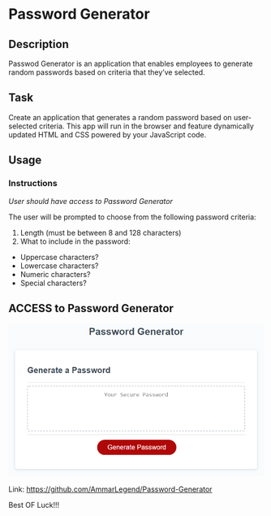 # **Password Generator**

## Description
Passwod Generator is an application that enables employees to generate random passwords based on criteria that they’ve selected.

## Task
Create an application that generates a random password based on user-selected criteria. This app will run in the browser and feature dynamically updated HTML and CSS powered by your JavaScript code.

## Usage
### Instructions
*User should have access to Password Generator*

The user will be prompted to choose from the following password criteria:
1. Length (must be between 8 and 128 characters)
2. What to include in the password:
* Uppercase characters?
* Lowercase characters?
* Numeric characters?
* Special characters?

## ACCESS to Password Generator
![Password-Generator](./assets/03-JavaScript-homework-demo.png)

Link: https://github.com/AmmarLegend/Password-Generator

Best OF Luck!!!
